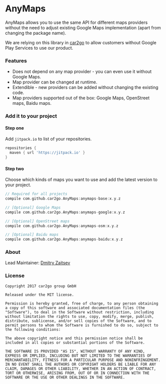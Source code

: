 # AnyMaps

AnyMaps allows you to use the same API for different maps providers without the need to adjust existing Google Maps implementation (apart from changing the package name).

We are relying on this library in [car2go](https://www.car2go.com) to allow customers without Google Play Services to use our product.

### Features

* Does not depend on any map provider - you can even use it without Google Maps.
* Map provider can be changed at runtime.
* Extendible - new providers can be added without changing the existing code.
* Map providers supported out of the box: Google Maps, OpenStreet maps, Baidu maps.

### Add it to your project

#### Step one

Add `jitpack.io` to list of your repositories.

```groovy
repositories {
  maven { url 'https://jitpack.io' }
}
```

#### Step two

Choose which kinds of maps you want to use and add the latest version to your project.

```groovy
// Required for all projects
compile com.github.car2go.AnyMaps:anymaps-base:x.y.z

// [Optional] Google Maps
compile com.github.car2go.AnyMaps:anymaps-google:x.y.z

// [Optional] OpenStreet maps
compile com.github.car2go.AnyMaps:anymaps-osm:x.y.z

// [Optional] Baidu maps
compile com.github.car2go.AnyMaps:anymaps-baidu:x.y.z
```

### About

Lead Maintainer: [Dmitry Zaitsev](https://github.com/dmitry-zaitsev)

### License

```
Copyright 2017 car2go group GmbH

Released under the MIT license.

Permission is hereby granted, free of charge, to any person obtaining a copy of this software and associated documentation files (the "Software"), to deal in the Software without restriction, including without limitation the rights to use, copy, modify, merge, publish, distribute, sublicense, and/or sell copies of the Software, and to permit persons to whom the Software is furnished to do so, subject to the following conditions:

The above copyright notice and this permission notice shall be included in all copies or substantial portions of the Software.

THE SOFTWARE IS PROVIDED "AS IS", WITHOUT WARRANTY OF ANY KIND, EXPRESS OR IMPLIED, INCLUDING BUT NOT LIMITED TO THE WARRANTIES OF MERCHANTABILITY, FITNESS FOR A PARTICULAR PURPOSE AND NONINFRINGEMENT. IN NO EVENT SHALL THE AUTHORS OR COPYRIGHT HOLDERS BE LIABLE FOR ANY CLAIM, DAMAGES OR OTHER LIABILITY, WHETHER IN AN ACTION OF CONTRACT, TORT OR OTHERWISE, ARISING FROM, OUT OF OR IN CONNECTION WITH THE SOFTWARE OR THE USE OR OTHER DEALINGS IN THE SOFTWARE.
```
